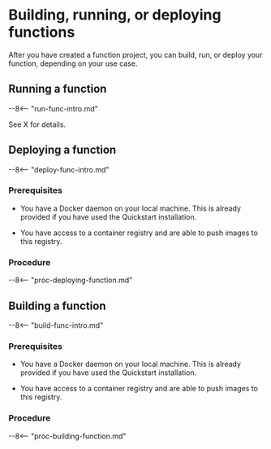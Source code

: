 # Building, running, or deploying functions

After you have created a function project, you can build, run, or deploy your function, depending on your use case.

## Running a function

--8<-- "run-func-intro.md"

See X for details.

## Deploying a function

--8<-- "deploy-func-intro.md"

### Prerequisites

- You have a Docker daemon on your local machine. This is already provided if you have used the Quickstart installation.

- You have access to a container registry and are able to push images to this registry.

### Procedure

--8<-- "proc-deploying-function.md"

## Building a function

--8<-- "build-func-intro.md"

### Prerequisites

- You have a Docker daemon on your local machine. This is already provided if you have used the Quickstart installation.

- You have access to a container registry and are able to push images to this registry.

### Procedure

--8<-- "proc-building-function.md"
